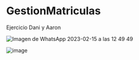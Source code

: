# GestionMatriculas
Ejercicio Dani y Aaron 

![Imagen de WhatsApp 2023-02-15 a las 12 49 49](https://user-images.githubusercontent.com/72167304/219019758-827e0e0d-4c1e-4b1e-8823-4378ba43247f.jpg)

![image](https://user-images.githubusercontent.com/72167304/219026527-bb2221e9-c32a-42c3-bb04-a9699bdbaf0d.png)




